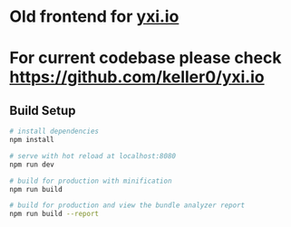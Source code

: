 # Old frontend for [yxi.io](https://yxi.io)
# For current codebase please check https://github.com/keller0/yxi.io

## Build Setup

``` bash
# install dependencies
npm install

# serve with hot reload at localhost:8080
npm run dev

# build for production with minification
npm run build

# build for production and view the bundle analyzer report
npm run build --report
```
